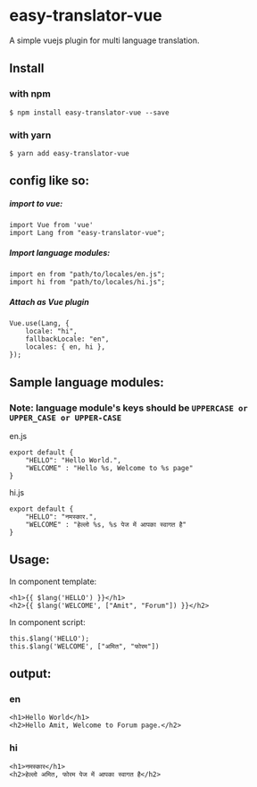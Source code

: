 # easy-translator-vue
A simple vuejs plugin for multi language translation.

## Install
### with npm
    $ npm install easy-translator-vue --save
### with yarn
    $ yarn add easy-translator-vue
    
## config like so:

##### import to vue:

    import Vue from 'vue'
    import Lang from "easy-translator-vue";



##### Import language modules:

    import en from "path/to/locales/en.js";
    import hi from "path/to/locales/hi.js";

##### Attach as Vue plugin

    Vue.use(Lang, {
        locale: "hi",
        fallbackLocale: "en",
        locales: { en, hi },
    });

## Sample language modules:
### Note: language module's keys should be `UPPERCASE or UPPER_CASE or UPPER-CASE`

en.js

    export default {
        "HELLO": "Hello World.",
        "WELCOME" : "Hello %s, Welcome to %s page"
    }



hi.js

    export default {
        "HELLO": "नमस्कार.",
        "WELCOME" : "हेल्लो %s, %s पेज में आपका स्वागत है"
    }



## Usage:

In component template:

    <h1>{{ $lang('HELLO') }}</h1>
    <h2>{{ $lang('WELCOME', ["Amit", "Forum"]) }}</h2>


In component script:

    this.$lang('HELLO');
    this.$lang('WELCOME', ["अमित", "फोरम"])

## output:
### en

    <h1>Hello World</h1>
    <h2>Hello Amit, Welcome to Forum page.</h2>

### hi

    <h1>नमस्कार</h1>
    <h2>हेल्लो अमित, फोरम पेज में आपका स्वागत है</h2>

